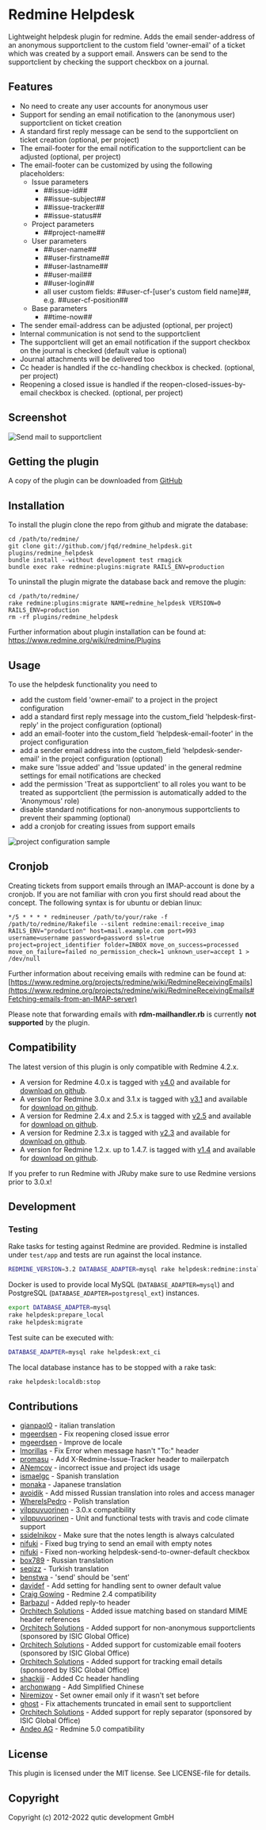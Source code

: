 # Redmine Helpdesk

Lightweight helpdesk plugin for redmine. Adds the email sender-address of an anonymous supportclient to the custom field 'owner-email' of a ticket which was created by a support email. Answers can be send to the supportclient by checking the support checkbox on a journal.

## Features

* No need to create any user accounts for anonymous user
* Support for sending an email notification to the (anonymous user) supportclient on ticket creation
* A standard first reply message can be send to the supportclient on ticket creation (optional, per project)
* The email-footer for the email notification to the supportclient can be adjusted (optional, per project)
* The email-footer can be customized by using the following placeholders: 
  - Issue parameters
    - ##issue-id##
    - ##issue-subject##
    - ##issue-tracker##
    - ##issue-status##
  - Project parameters
    - ##project-name##
  - User parameters
    - ##user-name## 
    - ##user-firstname##
    - ##user-lastname##
    - ##user-mail##
    - ##user-login##
    - all user custom fields: ##user-cf-[user's custom field name]##, e.g. ##user-cf-position##
  - Base parameters
    - ##time-now##
* The sender email-address can be adjusted (optional, per project)
* Internal communication is not send to the supportclient
* The supportclient will get an email notification if the support checkbox on the journal is checked (default value is optional)
* Journal attachments will be delivered too
* Cc header is handled if the cc-handling checkbox is checked. (optional, per project)
* Reopening a closed issue is handled if the reopen-closed-issues-by-email checkbox is checked. (optional, per project)

## Screenshot

![Send mail to supportclient](doc/send-mail-to-supportclient.jpg "New checkbox 'Send mail to supportclient'")

## Getting the plugin

A copy of the plugin can be downloaded from [GitHub](https://github.com/jfqd/redmine_helpdesk)

## Installation

To install the plugin clone the repo from github and migrate the database:

```
cd /path/to/redmine/
git clone git://github.com/jfqd/redmine_helpdesk.git plugins/redmine_helpdesk
bundle install --without development test rmagick
bundle exec rake redmine:plugins:migrate RAILS_ENV=production
```

To uninstall the plugin migrate the database back and remove the plugin:

```
cd /path/to/redmine/
rake redmine:plugins:migrate NAME=redmine_helpdesk VERSION=0 RAILS_ENV=production
rm -rf plugins/redmine_helpdesk
```

Further information about plugin installation can be found at: https://www.redmine.org/wiki/redmine/Plugins

## Usage

To use the helpdesk functionality you need to

* add the custom field 'owner-email' to a project in the project configuration
* add a standard first reply message into the custom_field 'helpdesk-first-reply' in the project configuration (optional)
* add an email-footer into the custom_field 'helpdesk-email-footer' in the project configuration
* add a sender email address into the custom_field 'helpdesk-sender-email' in the project configuration (optional)
* make sure 'Issue added' and 'Issue updated' in the general redmine settings for email notifications are checked
* add the permission 'Treat as supportclient' to all roles you want to be treated as supportclient (the permission is automatically added to the 'Anonymous' role)
* disable standard notifications for non-anonymous supportclients to prevent their spamming (optional)
* add a cronjob for creating issues from support emails

![project configuration sample](doc/project-settings.jpg "Per project configuration sample")

## Cronjob

Creating tickets from support emails through an IMAP-account is done by a cronjob. If you are not familiar with cron you first should read about the concept. The following syntax is for ubuntu or debian linux:

```
*/5 * * * * redmineuser /path/to/your/rake -f /path/to/redmine/Rakefile --silent redmine:email:receive_imap RAILS_ENV="production" host=mail.example.com port=993 username=username password=password ssl=true project=project_identifier folder=INBOX move_on_success=processed move_on_failure=failed no_permission_check=1 unknown_user=accept 1 > /dev/null
```

Further information about receiving emails with redmine can be found at: [https://www.redmine.org/projects/redmine/wiki/RedmineReceivingEmails](https://www.redmine.org/projects/redmine/wiki/RedmineReceivingEmails#Fetching-emails-from-an-IMAP-server)

Please note that forwarding emails with **rdm-mailhandler.rb** is currently **not supported** by the plugin.

## Compatibility

The latest version of this plugin is only compatible with Redmine 4.2.x.

* A version for Redmine 4.0.x is tagged with [v4.0](https://github.com/jfqd/redmine_helpdesk/releases/tag/v4.0 "plugin version for Redmine 4.0.x") and available for [download on github](https://github.com/jfqd/redmine_helpdesk/archive/v4.0.zip "download plugin for Redmine 4.0.x").
* A version for Redmine 3.0.x and 3.1.x is tagged with [v3.1](https://github.com/jfqd/redmine_helpdesk/releases/tag/v3.1 "plugin version for Redmine 3.0.x and 3.1.x") and available for [download on github](https://github.com/jfqd/redmine_helpdesk/archive/v3.1.zip "download plugin for Redmine 3.0.x and 3.1.x").
* A version for Redmine 2.4.x and 2.5.x is tagged with [v2.5](https://github.com/jfqd/redmine_helpdesk/releases/tag/v2.5 "plugin version for Redmine 2.4.x and 2.5.x") and available for [download on github](https://github.com/jfqd/redmine_helpdesk/archive/v2.5.zip "download plugin for Redmine 2.4.x and 2.5.x").
* A version for Redmine 2.3.x is tagged with [v2.3](https://github.com/jfqd/redmine_helpdesk/tree/v2.3 "plugin version for Redmine 2.3.x") and available for [download on github](https://github.com/jfqd/redmine_helpdesk/archive/v2.3.zip "download plugin for Redmine 2.3.x").
* A version for Redmine 1.2.x. up to 1.4.7. is tagged with [v1.4](https://github.com/jfqd/redmine_helpdesk/tree/v1.4 "plugin version for Redmine 1.2.x up to 1.4.7") and available for [download on github](https://github.com/jfqd/redmine_helpdesk/archive/v1.4.zip "download plugin for Redmine 1.2.x up to 1.4.7").

If you prefer to run Redmine with JRuby make sure to use Redmine versions prior to 3.0.x!

## Development

### Testing

Rake tasks for testing against Redmine are provided. Redmine is installed under `test/app` and tests are run against the local instance.

```bash
REDMINE_VERSION=3.2 DATABASE_ADAPTER=mysql rake helpdesk:redmine:install
```

Docker is used to provide local MySQL (`DATABASE_ADAPTER=mysql`) and PostgreSQL (`DATABASE_ADAPTER=postgresql_ext`) instances.

```bash
export DATABASE_ADAPTER=mysql
rake helpdesk:prepare_local
rake helpdesk:migrate
```

Test suite can be executed with:

```bash
DATABASE_ADAPTER=mysql rake helpdesk:ext_ci
```

The local database instance has to be stopped with a rake task:

```bash
rake helpdesk:localdb:stop
```

## Contributions

* [gianpaol0](https://github.com/gianpaol0) - italian translation
* [mgeerdsen](https://github.com/mgeerdsen) - Fix reopening closed issue error
* [mgeerdsen](https://github.com/mgeerdsen) - Improve de locale
* [lmorillas](https://github.com/lmorillas) - Fix Error when message hasn't "To:" header
* [promasu](https://github.com/promasu) - Add X-Redmine-Issue-Tracker header to mailerpatch
* [ANemcov](https://github.com/ANemcov) - incorrect issue and project ids usage
* [ismaelgc](https://github.com/ismaelgc) - Spanish translation
* [monaka](https://github.com/monaka) - Japanese translation
* [avoidik](https://github.com/avoidik) - Add missed Russian translation into roles and access manager
* [WhereIsPedro](https://github.com/WhereIsPedro) - Polish translation
* [vilppuvuorinen](https://github.com/vilppuvuorinen) - 3.0.x compatibility
* [vilppuvuorinen](https://github.com/vilppuvuorinen) - Unit and functional tests with travis and code climate support
* [ssidelnikov](https://github.com/ssidelnikov) - Make sure that the notes length is always calculated
* [nifuki](https://github.com/nifuki) - Fixed bug trying to send an email with empty notes
* [nifuki](https://github.com/nifuki) - Fixed non-working helpdesk-send-to-owner-default checkbox
* [box789](https://github.com/box789) - Russian translation
* [seqizz](https://github.com/seqizz) - Turkish translation
* [benstwa](https://github.com/benstwa) - 'send' should be 'sent'
* [davidef](https://github.com/davidef) - Add setting for handling sent to owner default value
* [Craig Gowing](https://github.com/craiggowing) - Redmine 2.4 compatibility
* [Barbazul](https://github.com/barbazul) - Added reply-to header
* [Orchitech Solutions](https://github.com/orchitech) - Added issue matching based on standard MIME header references
* [Orchitech Solutions](https://github.com/orchitech) - Added support for non-anonymous supportclients (sponsored by ISIC Global Office)
* [Orchitech Solutions](https://github.com/orchitech) - Added support for customizable email footers (sponsored by ISIC Global Office)
* [Orchitech Solutions](https://github.com/orchitech) - Added support for tracking email details (sponsored by ISIC Global Office)
* [shackijj](https://github.com/shackijj) - Added Cc header handling
* [archonwang](https://github.com/archonwang) - Add Simplified Chinese
* [Niremizov](https://github.com/Niremizov) - Set owner email only if it wasn't set before
* [ghost](https://github.com/ghost) - Fix attachements truncated in email sent to supportclient
* [Orchitech Solutions](https://github.com/orchitech) - Added support for reply separator (sponsored by ISIC Global Office)
* [Andeo AG](https://www.andeo.ch) - Redmine 5.0 compatibility

## License

This plugin is licensed under the MIT license. See LICENSE-file for details.

## Copyright

Copyright (c) 2012-2022 qutic development GmbH
